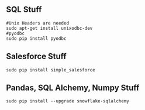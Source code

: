## SQL Stuff
```
#Unix Headers are needed
sudo apt-get install unixodbc-dev
#pyodbc
sudo pip install pyodbc
```

## Salesforce Stuff
```
sudo pip install simple_salesforce
```

## Pandas, SQL Alchemy, Numpy Stuff
```
sudo pip install --upgrade snowflake-sqlalchemy
```

